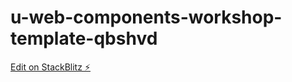# u-web-components-workshop-template-qbshvd

[Edit on StackBlitz ⚡️](https://stackblitz.com/edit/u-web-components-workshop-template-qbshvd)